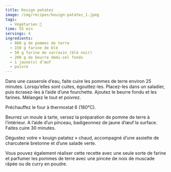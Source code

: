 ```yaml
---
title: Kouign patatez
image: /img/recipes/kouign-patatez_1.jpeg
tags:
  - Végétarien 🌱
time: 55 min
servings: 4
ingredients:
  - 800 g de pommes de terre
  - 150 g farine de blé
  - 50 g farine de sarrasin (blé noir)
  - 200 g de beurre demi-sel fondu
  - 1 jaune(s) d’œuf
  - poivre
---
```

Dans une casserole d’eau, faite cuire les pommes de terre environ 25 minutes. Lorsqu’elles sont cuites, égouttez-les. Placez-les dans un saladier, puis écrasez-les à l’aide d’une fourchette. Ajoutez le beurre fondu et les farines. Mélangez le tout et poivrez.

Préchauffez le four à thermostat 6 (180°C).

Beurrez un moule à tarte, versez la préparation de pomme de terre à l’intérieur. A l’aide d’un pinceau, badigeonnez de jaune d’œuf la surface. Faites cuire 30 minutes.

Dégustez votre « kouign patatez » chaud, accompagné d’une assiette de charcuterie bretonne et d’une salade verte.

Vous pouvez également réaliser cette recette avec une seule sorte de farine et parfumer les pommes de terre avec une pincée de noix de muscade râpée ou de curry en poudre.